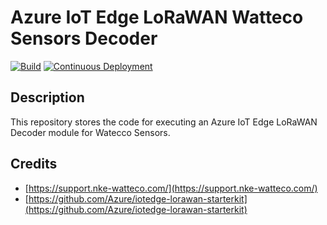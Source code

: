 
# Azure IoT Edge LoRaWAN Watteco Sensors Decoder

[![Build](https://github.com/kbeaugrand/iotedge-lorawan-watecco-decoder/actions/workflows/ci.yml/badge.svg?branch=master)](https://github.com/kbeaugrand/iotedge-lorawan-watecco-decoder/actions/workflows/ci.yml)
[![Continuous Deployment](https://github.com/kbeaugrand/iotedge-lorawan-watecco-decoder/actions/workflows/cd.yml/badge.svg)](https://github.com/kbeaugrand/iotedge-lorawan-watecco-decoder/actions/workflows/cd.yml)

## Description

This repository stores the code for executing an Azure IoT Edge LoRaWAN Decoder module for Watecco Sensors.

## Credits

* [https://support.nke-watteco.com/](https://support.nke-watteco.com/)
* [https://github.com/Azure/iotedge-lorawan-starterkit](https://github.com/Azure/iotedge-lorawan-starterkit)